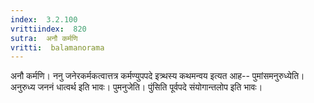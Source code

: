 ```yaml
---
index:  3.2.100
vrittiindex:  820
sutra:  अनौ कर्मणि
vritti:  balamanorama 
---
```


अनौ कर्मणि। ननु जनेरकर्मकत्वात्तत्र कर्मण्युपपदे इत्र्थस्य कथमन्वय इत्यत आह-- पुमांसमनुरुध्येति। अनुरुध्य जननं धात्वर्थ इति भावः। पुमनुजेति। पुंसिति पूर्वपदे संयोगान्तलोप इति भावः। 

